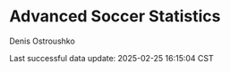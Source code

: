 # Advanced Soccer Statistics
Denis Ostroushko

<!-- gfm -->

Last successful data update: 2025-02-25 16:15:04 CST
